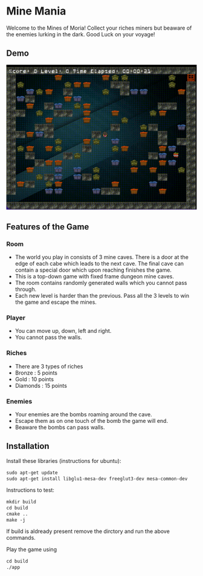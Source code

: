 # Mine Mania

Welcome to the Mines of Moria! Collect your riches miners but beaware of the enemies lurking in the dark. Good Luck on your voyage!

## Demo
![demo](https://github.com/AnushaNathRoy/Mine-Mania/blob/main/demo/game_demo.gif)

## Features of the Game

### Room
- The world you play in consists of 3 mine caves. There is a door at the edge of each cabe which leads to the next cave. The final cave can contain a special door which upon reaching finishes the game.
- This is a top-down game with fixed frame dungeon mine caves.
- The room contains randomly generated walls which you cannot pass through.
- Each new level is harder than the previous. Pass all the 3 levels to win the game and escape the mines.

### Player
- You can move up, down, left and right. 
- You cannot pass the walls.

### Riches 
- There are 3 types of riches 
- Bronze : 5 points
- Gold : 10 points
- Diamonds : 15 points

### Enemies
- Your enemies are the bombs roaming around the cave.
- Escape them as on one touch of the bomb the game will end.
- Beaware the bombs can pass walls.


## Installation
Install these libraries (instructions for ubuntu):

```
sudo apt-get update
sudo apt-get install libglu1-mesa-dev freeglut3-dev mesa-common-dev
```

Instructions to test:

```
mkdir build
cd build
cmake ..
make -j
```

If build is aldready present remove the dirctory and run the above commands.

Play the game using

```
cd build
./app
```

